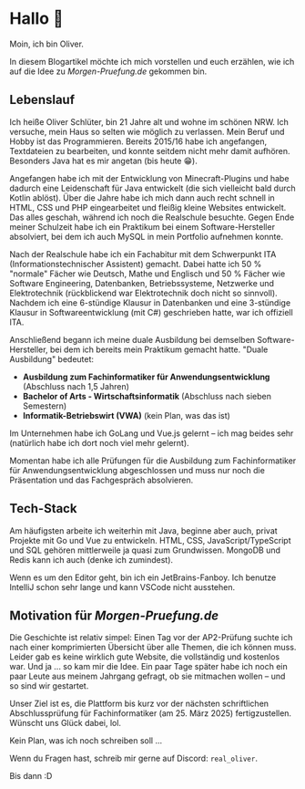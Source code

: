 # Hallo 👋

Moin, ich bin Oliver.

In diesem Blogartikel möchte ich mich vorstellen und euch erzählen, wie ich auf die Idee zu *Morgen-Pruefung.de* gekommen bin.

## Lebenslauf

Ich heiße Oliver Schlüter, bin 21 Jahre alt und wohne im schönen NRW. Ich versuche, mein Haus so selten wie möglich zu verlassen. Mein Beruf und Hobby ist das Programmieren. Bereits 2015/16 habe ich angefangen, Textdateien zu bearbeiten, und konnte seitdem nicht mehr damit aufhören. Besonders Java hat es mir angetan (bis heute 😁).

Angefangen habe ich mit der Entwicklung von Minecraft-Plugins und habe dadurch eine Leidenschaft für Java entwickelt (die sich vielleicht bald durch Kotlin ablöst). Über die Jahre habe ich mich dann auch recht schnell in HTML, CSS und PHP eingearbeitet und fleißig kleine Websites entwickelt. Das alles geschah, während ich noch die Realschule besuchte. Gegen Ende meiner Schulzeit habe ich ein Praktikum bei einem Software-Hersteller absolviert, bei dem ich auch MySQL in mein Portfolio aufnehmen konnte.

Nach der Realschule habe ich ein Fachabitur mit dem Schwerpunkt ITA (Informationstechnischer Assistent) gemacht. Dabei hatte ich 50 % "normale" Fächer wie Deutsch, Mathe und Englisch und 50 % Fächer wie Software Engineering, Datenbanken, Betriebssysteme, Netzwerke und Elektrotechnik (rückblickend war Elektrotechnik doch nicht so sinnvoll). Nachdem ich eine 6-stündige Klausur in Datenbanken und eine 3-stündige Klausur in Softwareentwicklung (mit C#) geschrieben hatte, war ich offiziell ITA.

Anschließend begann ich meine duale Ausbildung bei demselben Software-Hersteller, bei dem ich bereits mein Praktikum gemacht hatte. "Duale Ausbildung" bedeutet:
* **Ausbildung zum Fachinformatiker für Anwendungsentwicklung** (Abschluss nach 1,5 Jahren)
* **Bachelor of Arts - Wirtschaftsinformatik** (Abschluss nach sieben Semestern)
* **Informatik-Betriebswirt (VWA)** (kein Plan, was das ist)

Im Unternehmen habe ich GoLang und Vue.js gelernt – ich mag beides sehr (natürlich habe ich dort noch viel mehr gelernt).

Momentan habe ich alle Prüfungen für die Ausbildung zum Fachinformatiker für Anwendungsentwicklung abgeschlossen und muss nur noch die Präsentation und das Fachgespräch absolvieren.

## Tech-Stack

Am häufigsten arbeite ich weiterhin mit Java, beginne aber auch, privat Projekte mit Go und Vue zu entwickeln. HTML, CSS, JavaScript/TypeScript und SQL gehören mittlerweile ja quasi zum Grundwissen. MongoDB und Redis kann ich auch (denke ich zumindest).

Wenn es um den Editor geht, bin ich ein JetBrains-Fanboy. Ich benutze IntelliJ schon sehr lange und kann VSCode nicht ausstehen.

## Motivation für *Morgen-Pruefung.de*

Die Geschichte ist relativ simpel: Einen Tag vor der AP2-Prüfung suchte ich nach einer komprimierten Übersicht über alle Themen, die ich können muss. Leider gab es keine wirklich gute Website, die vollständig und kostenlos war. Und ja ... so kam mir die Idee. Ein paar Tage später habe ich noch ein paar Leute aus meinem Jahrgang gefragt, ob sie mitmachen wollen – und so sind wir gestartet.

Unser Ziel ist es, die Plattform bis kurz vor der nächsten schriftlichen Abschlussprüfung für Fachinformatiker (am 25. März 2025) fertigzustellen. Wünscht uns Glück dabei, lol.

Kein Plan, was ich noch schreiben soll ...

Wenn du Fragen hast, schreib mir gerne auf Discord: `real_oliver`.

Bis dann :D